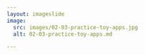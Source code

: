 ```yaml
---
layout: imageslide
image:
  src: images/02-03-practice-toy-apps.jpg
  alt: 02-03-practice-toy-apps.md

---
```

